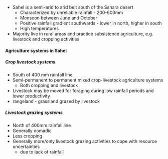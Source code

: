 - Sahel is a semi-arid to arid belt south of the Sahara desert
	- Characterized by unreliable rainfall - 200-600mm
	- Monsoon between June and October
	- Positive rainfall gradient southwards - lower in north, higher in south
	- High temperatures
- Majority live in rural areas and practice subsistence agriculture, e.g. livestock and cropping activities


#### Agriculture systems in Sahel

##### Crop livestock systems
- South of 400 mm rainfall line
- Semi-permanent to permanent mixed crop-livestock agriculture systems
	- Both cropping and livestock
- Livestock may be moved for foraging during low rainfall periods and lower productivity
- rangeland - grassland grazed by livestock

##### Livestock grazing systems
- North of 400mm rainfall line
- Generally nomadic
- Less cropping
- Generally more/only livestock grazing activities to cope with resource uncertainties
	- due to lack of rainfall